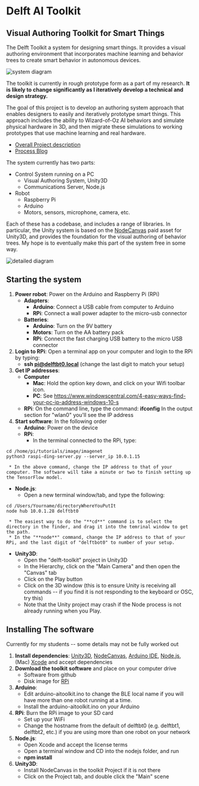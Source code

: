 # Delft AI Toolkit
## Visual Authoring Toolkit for Smart Things

The Delft Toolkit a system for designing smart things. It provides a visual authoring environment that incorporates machine learning and behavior trees to create smart behavior in autonomous devices.

![system diagram](https://i0.wp.com/www.philvanallen.com/wp-content/uploads/2018/01/Pasted_Image_1_16_18__3_50_PM.jpg?resize=640%2C350)

The toolkit is currently in rough prototype form as a part of my research. **It is likely to change significantly as I iteratively develop a technical and design strategy.**

The goal of this project is to develop an authoring system approach that enables designers to easily and iteratively prototype smart things. This approach includes the ability to Wizard-of-Oz AI behaviors and simulate physical hardware in 3D, and then migrate these simulations to working prototypes that use machine learning and real hardware.

* [Overall Project description](http://www.philvanallen.com/portfolio/delft-ai-toolkit/)
* [Process Blog](http://ai-toolkit.tumblr.com)

The system currently has two parts:
* Control System running on a PC
  * Visual Authoring System, Unity3D
  * Communications Server, Node.js
* Robot
  * Raspberry Pi
  * Arduino
  * Motors, sensors, microphone, camera, etc.

Each of these has a codebase, and includes a range of libraries. In particular, the Unity system is based on the [NodeCanvas](http://nodecanvas.paradoxnotion.com) paid asset for Unity3D, and provides the foundation for the visual authoring of behavior trees. My hope is to eventually make this part of the system free in some way.

![detailed diagram](http://www.philvanallen.com/wp-content/uploads/2017/08/tool-architecture-diagram.002.jpeg?resize=640%2C350)

## Starting the system
1. **Power robot**: Power on the Arduino and Raspberry Pi (RPi)
   * **Adapters**:
     * **Arduino**: Connect a USB cable from computer to Arduino
     * **RPi**: Connect a wall power adapter to the micro-usb connector
   * **Batteries**:
     * **Arduino**: Turn on the 9V battery
     * **Motors**: Turn on the AA battery pack
     * **RPi**: Connect the fast charging USB battery to the micro USB connector
1. **Login to RPi**: Open a terminal app on your computer and login to the RPi by typing:
   * **ssh pi@delftbt0.local** (change the last digit to match your setup)
1. **Get IP addresses**:
   * **Computer**
     * **Mac**: Hold the option key down, and click on your Wifi toolbar icon.
     * **PC**: See https://www.windowscentral.com/4-easy-ways-find-your-pc-ip-address-windows-10-s
   * **RPi**: On the command line, type the command: **ifconfig** In the output section for "wlan0" you'll see the IP address
1. **Start software**: In the following order
   * **Arduino**: Power on the device
   * **RPi**:
     *  In the terminal connected to the RPi, type:
```
cd /home/pi/tutorials/image/imagenet
python3 raspi-ding-server.py --server_ip 10.0.1.15
```

     * In the above command, change the IP address to that of your computer. The software will take a minute or two to finish setting up the TensorFlow model.
   * **Node.js**:
     * Open a new terminal window/tab, and type the following:
```
cd /Users/Yourname/directoryWhereYouPutIt
node hub 10.0.1.28 delftbt0
```

     * The easiest way to do the "**cd**" command is to select the directory in the finder, and drag it into the temrinal window to get the path.
     * In the "**node**" command, change the IP address to that of your RPi, and the last digit of "delftbot0" to number of your setup.
   * **Unity3D**:
     * Open the "delft-toolkit" project in Unity3D
     * In the Hierarchy, click on the "Main Camera" and then open the "Canvas" tab
     * Click on the Play button
     * Click on the 3D window (this is to ensure Unity is receiving all commands -- if you find it is not responding to the keyboard or OSC, try this)
     * Note that the Unity project may crash if the Node process is not already running when you Play.

## Installing The software
Currently for my students -- some details may not be fully worked out

1. **Install dependencies**: [Unity3D](https://store.unity.com), [NodeCanvas](https://assetstore.unity.com/packages/tools/visual-scripting/nodecanvas-14914), [Arduino IDE](https://www.arduino.cc/en/Main/Software), [Node.js](https://nodejs.org/en/), (Mac) [Xcode](https://geo.itunes.apple.com/us/app/xcode/id497799835?mt=12) and accept dependencies
1. **Download the toolkit software** and place on your computer drive
   * Software from github
   * Disk image for [RPi](https://www.dropbox.com/s/f79kt8v7ear3i1z/delftbot_backup.img?dl=0)
1. **Arduino**:
   * Edit arduino-aitoolkit.ino to change the BLE local name if you will have more than one robot running at a time.
   * Install the arduino-aitoolkit.ino on your Arduino
1. **RPi**: Burn the RPi image to your SD card
   * Set up your WiFi
   * Change the hostname from the default of delftbt0 (e.g. delftbt1, delftbt2, etc.) if you are using more than one robot on your network
1. **Node.js**:
   * Open Xcode and accept the license terms
   * Open a terminal window and CD into the nodejs folder, and run
   * **npm install**
1. **Unity3D**:
   * Install NodeCanvas in the toolkit Project if it is not there
   * Click on the Project tab, and double click the "Main" scene
